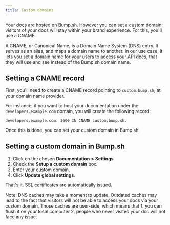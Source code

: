 ```yaml
---
title: Custom domains
---
```


Your docs are hosted on Bump.sh. However you can set a custom domain: visitors of your docs will stay within your brand experience. For this, you'll use a CNAME.

A CNAME, or Canonical Name, is a Domain Name System (DNS) entry. It serves as an alias, and maps a domain name to another. In our use case, it lets you set a domain name for your users to access your API docs, that they will use and see instead of the Bump.sh domain name.

## Setting a CNAME record

First, you'll need to create a CNAME record pointing to `custom.bump.sh`, at your domain name provider.

For instance, if you want to host your documentation under the `developers.example.com` domain, you will create the following record:

```shell
developers.example.com. 3600 IN CNAME custom.bump.sh.
```

Once this is done, you can set your custom domain in Bump.sh.

## Setting a custom domain in Bump.sh

1. Click on the chosen **Documentation** **>** **Settings**
2. Check the **Setup a custom domain** box.
3. Enter your custom domain.
4. Click **Update global settings**.

That's it. SSL certificates are automatically issued. 

Note: DNS caches may take a moment to update. Outdated caches may lead to the fact that visitors will not be able to access your docs via your custom domain. Those caches are user-side, which means that 1. you can flush it on your local computer 2. people who never visited your doc will not face any issue.
